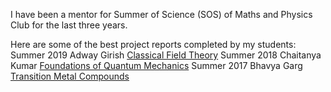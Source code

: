 I have been a mentor for Summer of Science (SOS) of Maths and Physics Club for the last three years.

Here are some of the best project reports completed by my students:
Summer 2019 Adway Girish [Classical Field Theory](/)
Summer 2018 Chaitanya Kumar [Foundations of Quantum Mechanics](/)
Summer 2017 Bhavya Garg [Transition Metal Compounds](/)
